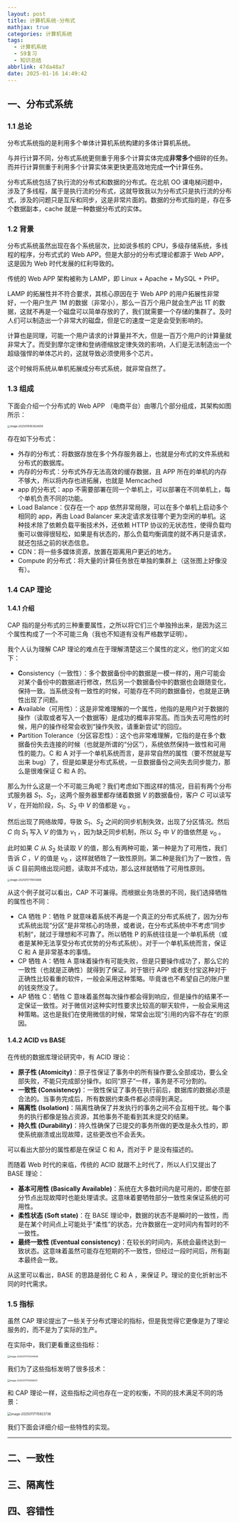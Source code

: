 ```yaml
---
layout: post
title: 计算机系统-分布式
mathjax: true
categories: 计算机系统
tags:
  - 计算机系统
  - S9复习
  - 知识总结
abbrlink: 47da48a7
date: 2025-01-16 14:49:42
---
```


## 一、分布式系统

### 1.1 总论

分布式系统指的是利用多个单体计算机系统构建的多体计算机系统。

与并行计算不同，分布式系统更侧重于用多个计算实体完成**非常多个**细碎的任务。而并行计算侧重于利用多个计算实体来更快更高效地完成**一个**计算任务。

分布式系统包括了执行流的分布式和数据的分布式。在北航 OO 课电梯问题中，涉及了多线程，属于是执行流的分布式，这就导致我以为分布式只是执行流的分布式，涉及的问题只是互斥和同步，这是非常片面的。数据的分布式指的是，存在多个数据副本，cache 就是一种数据分布式的实体。

### 1.2 背景

分布式系统虽然出现在各个系统层次，比如说多核的 CPU，多级存储系统，多线程的程序，分布式式的 Web APP。但是大部分的分布式理论都源于 Web APP，这是因为 Web 时代发展的红利导致的。

传统的 Web APP 架构被称为 LAMP，即 Linux + Apache + MySQL + PHP。

LAMP 的拓展性并不符合要求，其核心原因在于 Web APP 的用户拓展性非常好，一个用户生产 1M 的数据（非常小），那么一百万个用户就会生产出 1T 的数据，这就不再是一个磁盘可以简单存放的了，我们就需要一个存储的集群了。及时人们可以制造出一个非常大的磁盘，但是它的速度一定是会受到影响的。

计算也是同理，可能一个用户请求的计算量并不大，但是一百万个用户的计算量就非常大了。而受到摩尔定律和登纳德缩放定律失效的影响，人们是无法制造出一个超级强悍的单体芯片的，这就导致必须使用多个芯片。

这个时候将系统从单机拓展成分布式系统，就非常自然了。

### 1.3 组成

下面会介绍一个分布式的 Web APP （电商平台）由哪几个部分组成，其架构如图所示：

<img src="./计算机系统-分布式/image-20250116163924056.png" alt="image-20250116163924056" style="zoom:40%;" />

存在如下分布式：

- 外存的分布式：将数据存放在多个外存服务器上，也就是分布式的文件系统和分布式的数据库。
- 内存的分布式：分布式外存无法高效的缓存数据，且 APP 所在的单机的内存不够大，所以将内存也进拓展，也就是 Memcached
- app 的分布式：app 不需要部署在同一个单机上，可以部署在不同单机上，每个单机负责不同的功能。
- Load Balance：仅存在一个 app 依然非常局限，可以在多个单机上启动多个相同的 app，再由 Load Balancer 来决定请求发往哪个更为空闲的单机。这种技术除了依赖负载平衡技术外，还依赖 HTTP 协议的无状态性，使得负载均衡可以做得很轻松，如果是有状态的，那么负载均衡调度的就不再只是请求，就还包括之前的状态信息。
- CDN：将一些多媒体资源，放置在距离用户更近的地方。
- Compute 的分布式：将大量的计算任务放在单独的集群上（这张图上好像没有）。

### 1.4 CAP 理论

#### 1.4.1 介绍

CAP 指的是分布式的三种重要属性，之所以将它们三个单独拎出来，是因为这三个属性构成了一个不可能三角（我也不知道有没有严格数学证明）。

我个人认为理解 CAP 理论的难点在于理解清楚这三个属性的定义，他们的定义如下：

- **C**onsistency（一致性）：多个数据备份中的数据是一模一样的，用户可能会对某个备份中的数据进行修改，然后另一个数据备份中的数据也会跟随变化，保持一致。当系统没有一致性的时候，可能存在不同的数据备份，也就是正确性出现了问题。
- **A**vailable（可用性）：这是非常难理解的一个属性，他指的是用户对于数据的操作（读取或者写入一个数据等）是成功的概率非常高。而当失去可用性的时候，用户的操作经常会收到“操作失败，请重新尝试”的回应。
- **P**artition Tolerance（分区容忍性）：这个也非常难理解，它指的是在多个数据备份失去连接的时候（也就是所谓的“分区”），系统依然保持一致性和可用性的能力。C 和 A 对于一个单机系统而言，是非常自然的属性（要不然就是写出来 bug）了，但是如果是分布式系统，一旦数据备份之间失去同步能力，那么是很难保证 C 和 A 的。

那么为什么这是一个不可能三角呢？我们考虑如下图这样的情况，目前有两个分布式服务器 $S_1$、$S_2$，这两个服务器里都存储着数据 $V$ 的数据备份，客户 $C$ 可以读写 $V$ ，在开始阶段，$S_1$、$S_2$ 中 $V$ 的值都是 $v_0$ 。

然后出现了网络故障，导致 $S_1$、$S_2$ 之间的同步机制失效，出现了分区情况。然后 $C$ 向 $S_1$ 写入 $V$ 的值为 $v_1$ ，因为缺乏同步机制，所以 $S_2$ 中 $V$ 的值依然是 $v_0$ 。

此时如果 $C$ 从 $S_2$ 处读取 $V$ 的值，那么有两种可能，第一种是为了可用性，我们告诉 $C$ ，$V$ 的值是 $v_0$ ，这样就牺牲了一致性原则。第二种是我们为了一致性，告诉 $C$ 目前网络出现问题，读取并不成功，那么这样就牺牲了可用性原则。

<img src="./计算机系统-分布式/image-20250117111613066.png" alt="image-20250117111613066" style="zoom:40%;" />

从这个例子就可以看出，CAP 不可兼得。而根据业务场景的不同，我们选择牺牲的属性也不同：

- CA 牺牲 P：牺牲 P 就意味着系统不再是一个真正的分布式系统了，因为分布式系统出现“分区“是非常核心的场景，或者说，在分布式系统中不考虑”同步机制“，就过于理想和不可靠了。所以牺牲 P 的系统往往是一个单机系统（或者是某种无法享受分布式优势的分布式系统）。对于一个单机系统而言，保证 C 和 A 是非常基本的事情。
- CP 牺牲 A：牺牲 A 意味着操作有可能失败，但是只要操作成功了，那么它的一致性（也就是正确性）就得到了保证。对于银行 APP 或者支付宝这种对于正确性比较看重的软件，一般会采用这种策略。毕竟谁也不希望自己的账户里的钱突然没了。
- AP 牺牲 C：牺牲 C 意味着虽然每次操作都会得到响应，但是操作的结果不一定保证一致性。对于微信对这种实时性要求比较高的聊天软件，一般会采用这种策略。这也是我们在使用微信的时候，常常会出现”引用的内容不存在“的原因。

#### 1.4.2 ACID vs BASE

在传统的数据库理论研究中，有 ACID 理论：

- **原子性 (Atomicity)**：原子性保证了事务中的所有操作要么全部成功，要么全部失败，不能只完成部分操作。如同“原子”一样，事务是不可分割的。
- **一致性 (Consistency)**：一致性保证了事务在执行前后，数据库的数据必须是合法的。当事务完成后，所有数据约束条件都必须得到满足。
- **隔离性 (Isolation)**：隔离性确保了并发执行的事务之间不会互相干扰。每个事务的执行都像是独占资源，其他事务不能看到其未提交的结果。
- **持久性 (Durability)**：持久性确保了已提交的事务所做的更改是永久性的，即使系统崩溃或出现故障，这些更改也不会丢失。

可以看出大部分的属性都是在保证 C 和 A，而对于 P 是没有描述的。

而随着 Web 时代的来临，传统的 ACID 就跟不上时代了，所以人们又提出了 BASE 理论：

- **基本可用性 (Basically Available)**：系统在大多数时间内是可用的，即使在部分节点出现故障时也能处理请求。这意味着要牺牲部分一致性来保证系统的可用性。
- **柔性状态 (Soft state)**：在 BASE 理论中，数据的状态不是瞬时的一致性，而是在某个时间点上可能处于“柔性”的状态，允许数据在一定时间内有暂时的不一致性。
- **最终一致性 (Eventual consistency)**：在较长的时间内，系统会最终达到一致状态。这意味着虽然可能存在短期的不一致性，但经过一段时间后，所有副本最终会一致。

从这里可以看出，BASE 的思路是弱化 C 和 A ，来保证 P。理论的变化折射出不同的时代需求。

### 1.5 指标

虽然 CAP 理论提出了一些关于分布式理论的指标，但是我觉得它更像是为了理论服务的，而不是为了实际的生产。

在实际中，我们更看重这些指标：

<img src="./计算机系统-分布式/image-20250117115544649.png" alt="image-20250117115544649" style="zoom:35%;" />

我们为了这些指标发明了很多技术：

<img src="./计算机系统-分布式/image-20250117115658051.png" alt="image-20250117115658051" style="zoom:35%;" />

和 CAP 理论一样，这些指标之间也存在一定的权衡，不同的技术满足不同的场景：

<img src="./计算机系统-分布式/image-20250117115923738.png" alt="image-20250117115923738" style="zoom:50%;" />

我们下面会详细介绍一些特性的实现。

---



## 二、一致性

## 三、隔离性

## 四、容错性
